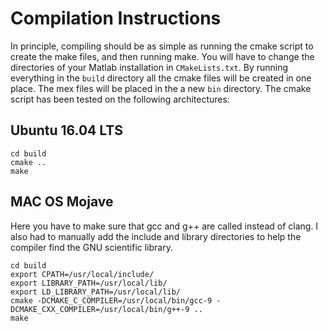 # Compilation Instructions

In principle, compiling should be as simple as running the cmake script to create the make files, and then running make. You will have to change the directories of your Matlab installation in `CMakeLists.txt`. By running everything in the `build` directory all the cmake files will be created in one place. The mex files will be placed in the a new `bin` directory. The cmake script has been tested on the following architectures:

## Ubuntu 16.04 LTS

	cd build
	cmake ..
	make

## MAC OS Mojave

Here you have to make sure that gcc and g++ are called instead of clang. I also had to manually add the include and library directories to help the compiler find the GNU scientific library.

	cd build
	export CPATH=/usr/local/include/
	export LIBRARY_PATH=/usr/local/lib/
	export LD_LIBRARY_PATH=/usr/local/lib/
	cmake -DCMAKE_C_COMPILER=/usr/local/bin/gcc-9 -DCMAKE_CXX_COMPILER=/usr/local/bin/g++-9 .. 
	make
